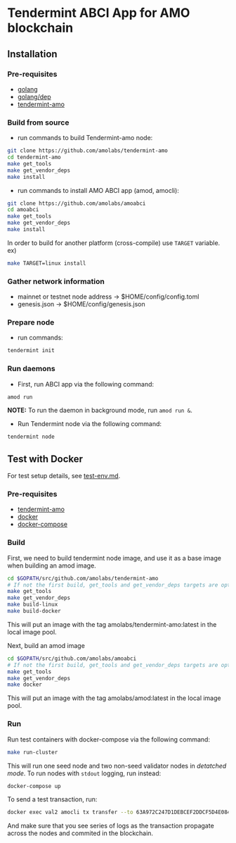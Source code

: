 # Tendermint ABCI App for AMO blockchain

<!--
***NOTE: Tendermint node and the app are built into one single binary in current implementation. This may change in the future.***
-->

## Installation
### Pre-requisites
* [golang](https://golang.org/dl/)
* [golang/dep](https://golang.github.io/dep/docs/installation.html)
* [tendermint-amo](https://github.com/amolabs/tendermint-amo)

### Build from source
* run commands to build Tendermint-amo node:
```bash
git clone https://github.com/amolabs/tendermint-amo
cd tendermint-amo
make get_tools
make get_vendor_deps
make install
```

* run commands to install AMO ABCI app (amod, amocli):
```bash
git clone https://github.com/amolabs/amoabci
cd amoabci
make get_tools
make get_vendor_deps
make install
```
In order to build for another platform (cross-compile) use `TARGET` variable. ex)
```bash
make TARGET=linux install
```

### Gather network information
* mainnet or testnet node address &rarr; $HOME/config/config.toml
* genesis.json &rarr; $HOME/config/genesis.json

### Prepare node
* run commands:
```bash
tendermint init
```

### Run daemons
* First, run ABCI app via the following command:
```bash
amod run
```
**NOTE:** To run the daemon in background mode, run `amod run &`.

* Run Tendermint node via the following command:
```bash
tendermint node
```

## Test with Docker
For test setup details, see [test-env.md](https://github.com/amolabs/docs/blob/master/test-env.md).

### Pre-requisites
* [tendermint-amo](https://github.com/amolabs/tendermint-amo)
* [docker](https://www.docker.com)
* [docker-compose](https://www.docker.com)

### Build
First, we need to build tendermint node image, and use it as a base image when
building an amod image.
```bash
cd $GOPATH/src/github.com/amolabs/tendermint-amo
# If not the first build, get_tools and get_vendor_deps targets are optional.
make get_tools
make get_vendor_deps
make build-linux
make build-docker
```
This will put an image with the tag amolabs/tendermint-amo:latest in the local image pool.

Next, build an amod image
```bash
cd $GOPATH/src/github.com/amolabs/amoabci
# If not the first build, get_tools and get_vendor_deps targets are optional.
make get_tools
make get_vendor_deps
make docker
```
This will put an image with the tag amolabs/amod:latest in the local image pool.

### Run
Run test containers with docker-compose via the following command:
```bash
make run-cluster
```
This will run one seed node and two non-seed validator nodes in *detatched mode*. To run nodes with `stdout` logging, run instead:
```bash
docker-compose up
```

To send a test transaction, run:
```bash
docker exec val2 amocli tx transfer --to 63A972C247D1DEBCEF2DDCF5D4E0848A42AFA529 --amount 10
```
And make sure that you see series of logs as the transaction propagate across the nodes and commited in the blockchain.
